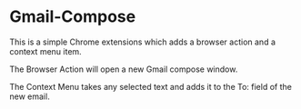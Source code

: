 Gmail-Compose
=============

This is a simple Chrome extensions which adds a browser action and a context menu item.

The Browser Action will open a new Gmail compose window.

The Context Menu takes any selected text and adds it to the To: field of the new email.
